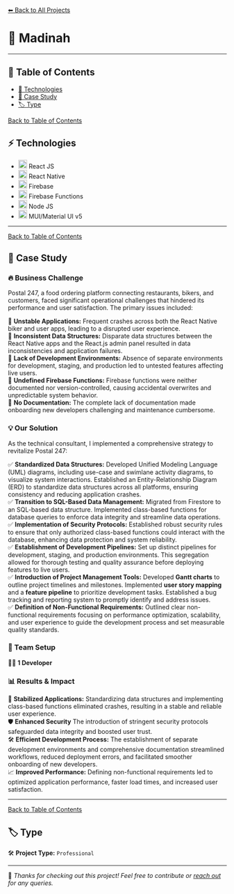 [⬅ Back to All Projects](../README.md#my-work)

# 📌 Madinah

---

## 📖 Table of Contents  

- [📖 Technologies](#-technologies)  
- [📑 Case Study](#-case-study)  
- [🏷 Type](#-type)  

[Back to Table of Contents](#-table-of-contents)
## ⚡ Technologies 
- <img src="https://encrypted-tbn0.gstatic.com/images?q=tbn:ANd9GcSlGmKtrnxElpqw3AExKXPWWBulcwjlvDJa1Q&s" width="20px"> React JS
- <img src="https://encrypted-tbn0.gstatic.com/images?q=tbn:ANd9GcSlGmKtrnxElpqw3AExKXPWWBulcwjlvDJa1Q&s" width="20px"> React Native
- <img src="https://w7.pngwing.com/pngs/246/288/png-transparent-firebase-hd-logo-thumbnail.png" width="20px"> Firebase
- <img src="https://encrypted-tbn0.gstatic.com/images?q=tbn:ANd9GcSav0N-WGmPn1jRX0wgyZVqFtNYCBmr8aPBjg&s" width="20px"> Firebase Functions
- <img src="https://w1.pngwing.com/pngs/885/534/png-transparent-green-grass-nodejs-javascript-react-mean-angularjs-logo-symbol-thumbnail.png" width="20px"> Node JS
- <img src="https://encrypted-tbn0.gstatic.com/images?q=tbn:ANd9GcT5eWKWtRacZBDc33NENsW-OdRQ9BNMgMOalg&s" width="20px"> MUI/Material UI v5

---
[Back to Table of Contents](#-table-of-contents)
## 📑 Case Study 

### 🔥 Business Challenge  

Postal 247, a food ordering platform connecting restaurants, bikers, and customers, faced significant operational challenges that hindered its performance and user satisfaction. The primary issues included:  

🎯 **Unstable Applications:** Frequent crashes across both the React Native biker and user apps, leading to a disrupted user experience. <br>
🎯 **Inconsistent Data Structures:** Disparate data structures between the React Native apps and the React.js admin panel resulted in data inconsistencies and application failures.   <br>
🎯 **Lack of Development Environments:** Absence of separate environments for development, staging, and production led to untested features affecting live users.   <br>
🎯 **Undefined Firebase Functions:** Firebase functions were neither documented nor version-controlled, causing accidental overwrites and unpredictable system behavior.   <br>
🎯 **No Documentation:** The complete lack of documentation made onboarding new developers challenging and maintenance cumbersome.  <br>

### 💡 Our Solution  

As the technical consultant, I implemented a comprehensive strategy to revitalize Postal 247:  

✅ **Standardized Data Structures:** Developed Unified Modeling Language (UML) diagrams, including use-case and swimlane activity diagrams, to visualize system interactions. Established an Entity-Relationship Diagram (ERD) to standardize data structures across all platforms, ensuring consistency and reducing application crashes.   <br>
✅ **Transition to SQL-Based Data Management:** Migrated from Firestore to an SQL-based data structure. Implemented class-based functions for database queries to enforce data integrity and streamline data operations.<br>
✅ **Implementation of Security Protocols:** Established robust security rules to ensure that only authorized class-based functions could interact with the database, enhancing data protection and system reliability.   <br>
✅ **Establishment of Development Pipelines:** Set up distinct pipelines for development, staging, and production environments. This segregation allowed for thorough testing and quality assurance before deploying features to live users.   <br>
✅ **Introduction of Project Management Tools:** Developed **Gantt charts** to outline project timelines and milestones. Implemented **user story mapping** and a **feature pipeline** to prioritize development tasks. Established a bug tracking and reporting system to promptly identify and address issues.   <br>
✅ **Definition of Non-Functional Requirements:** Outlined clear non-functional requirements focusing on performance optimization, scalability, and user experience to guide the development process and set measurable quality standards.   <br>

### 👥 Team Setup  

👨‍💻 **1 Developer**  

### 📊 Results & Impact  

🚀 **Stabilized Applications:** Standardizing data structures and implementing class-based functions eliminated crashes, resulting in a stable and reliable user experience.  
🛡 **Enhanced Security** The introduction of stringent security protocols safeguarded data integrity and boosted user trust.  
🛠 **Efficient Development Process:** The establishment of separate development environments and comprehensive documentation streamlined workflows, reduced deployment errors, and facilitated smoother onboarding of new developers.  
📈 **Improved Performance:** Defining non-functional requirements led to optimized application performance, faster load times, and increased user satisfaction.  

---
[Back to Table of Contents](#-table-of-contents)
## 🏷 Type  

🛠 **Project Type:** `Professional` 

---

🚀 *Thanks for checking out this project! Feel free to contribute or [reach out](mailto:bhatti.asad99@gmail.com) for any queries.*  
```
